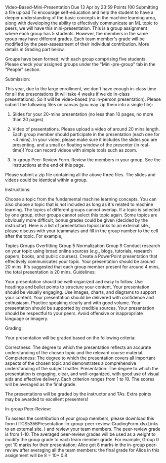 Video-Based-Mini-Presentation
Due 13 Apr by 23:59 Points 100 Submitting a file upload
To encourage self-education and help the student to have a deeper understanding of the basic concepts in the machine learning area,  along with developing the ability to effectively communicate an ML topic to peers,  we will have this mini-presentation. This is a group assignment where each group has 5 students. However, the members in the same group may have different grades. Each team member's grade will be modified by the peer-assessment of their individual contribution. More details in Grading part below.

Groups have been formed, with each group comprising five students. Please check your assigned groups under the "Mini-pre-group" tab in the "People" section.

Submission:

This year, due to the large enrollment, we don't have enough in-class time for all the presentations  (it will take 4 weeks if we do in-class presentations). So it will be video-based (no in-person presentation). Please submit the following files on canvas (you may zip them into a single file): 

1. Slides for your 20-mins presentation (no less than 10 pages, no more than 20 pages)

2. Video of presentations. Please upload a video of around 20 mins length. Each group member should participate in the presentation (each one for ~4 mins). In your video, please make sure it includes the slides you are presenting, and a small or floating window of the presenter (in real-time)! You can record videos with simple tools such as zoom. 

3. In-group Peer-Review Form. Review the members in your group. See the instructions at the end of this page.

Please submit a zip file containing all the above three files. The slides and videos could be identical within a group. 

Instructions:

Choose a topic from the fundamental machine learning concepts.
You can also choose a topic that is not included as long as it's related to machine learning.
The topics of different groups cannot overlap. If a topic is selected by one group, other groups cannot select this topic again.
Some topics are obviously more difficult, bonus grades could be given (decided by the instructor).
Here is a list of presentation topicsLinks to an external site., please discuss with your teammates and fill in the group number to the cell after the topic. For example, 

Topics	Groups
Overfitting	Group 5
Normalization	Group 9
Conduct research on your topic using broad online sources (e.g., blogs, tutorials, research papers, books, and public courses). 
Create a PowerPoint presentation that effectively communicates your topic. Your presentation should be around 20 mins. 
It's suggested that each group member present for around 4 mins, the total presentation is 20 mins.
Guidelines:

Your presentation should be well-organized and easy to follow. Use headings and bullet points to structure your content.
Your presentation should be visually engaging. Use images, charts, and diagrams to support your content.
Your presentation should be delivered with confidence and enthusiasm. Practice speaking clearly and with good volume.
Your presentation should be supported by credible sources. 
Your presentation should be respectful to your peers. Avoid offensive or inappropriate language or imagery.
 

Grading:

Your presentation will be graded based on the following criteria:

Correctness: The degree to which the presentation reflects an accurate understanding of the chosen topic and the relevant course material.
Completeness: The degree to which the presentation covers all important aspects of the chosen topic and demonstrates a comprehensive understanding of the subject matter.
Presentation: The degree to which the presentation is engaging, clear, and well-organized, with good use of visual aids and effective delivery. 
Each criterion ranges from 1 to 10. The scores will be averaged as the final grade. 

The presentations will be graded by the instructor and TAs. Extra points may be awarded to excellent presenters!

In-group Peer-Review:

To assess the contribution of your group members, please download this form (ITCS5356Presentation-In-group-peer-review-GradingForm.xlsxLinks to an external site. ) and review your team members. The peer-review grade is from 1-10. The averaged peer-review grades will be used as a weight to modify the group grade to each team member grade. For example, Group 0 got 10 marks for their presentation; Alice got 8 marks in the in-group peer-review after averaging all the team members: the final grade for Alice in this assignment will be 8 = 10* 0.8

